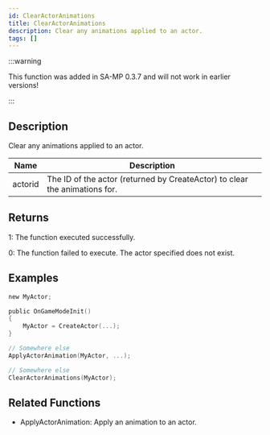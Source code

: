 ```yaml
---
id: ClearActorAnimations
title: ClearActorAnimations
description: Clear any animations applied to an actor.
tags: []
---
```


:::warning

This function was added in SA-MP 0.3.7 and will not work in earlier versions!

:::

## Description

Clear any animations applied to an actor.

| Name    | Description                                                                |
| ------- | -------------------------------------------------------------------------- |
| actorid | The ID of the actor (returned by CreateActor) to clear the animations for. |

## Returns

1: The function executed successfully.

0: The function failed to execute. The actor specified does not exist.

## Examples

```c
new MyActor;

public OnGameModeInit()
{
    MyActor = CreateActor(...);
}

// Somewhere else
ApplyActorAnimation(MyActor, ...);

// Somewhere else
ClearActorAnimations(MyActor);
```

## Related Functions

- ApplyActorAnimation: Apply an animation to an actor.
